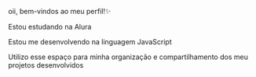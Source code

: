  oii, bem-vindos ao meu perfil!✨

Estou estudando na Alura

Estou me desenvolvendo na linguagem JavaScript

Utilizo esse espaço para minha organização e compartilhamento dos meu projetos desenvolvidos
